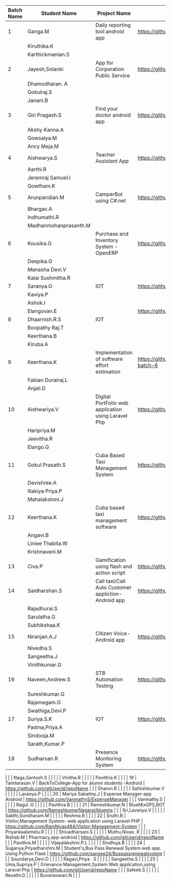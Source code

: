 
| Batch Name 	| Student Name             	| Project Name                                                  	| Repository Name                       	|
|------------	|--------------------------	|---------------------------------------------------------------	|---------------------------------------	|
| 1          	| Ganga.M                  	| Daily reporting tool android app                              	|https://github.com/karthickmanian/DailyReportingTools 	|
|            	| Kiruthika.K              	|                                                               	|                                       	|
|            	| Karthickmanian.S         	|                                                               	|                                       	|
| 2          	| Jayesh,Solanki           	| App for Corporation Public Service                         	| https://github.com/solankijayesh/CPS_App 	|
|            	| Dhamodharan. A           	|                                                               	|                                       	|
|            	| Gokulraj.S               	|                                                               	|                                       	|
|            	| Janani.B                 	|                                                               	|                                       	|
| 3          	| Giri Pragash.S           	| Find your doctor android app                                  	| https://github.com/Giripragash/FindYourDoctor 	|
|            	| Akshy Kanna.A            	|                                                               	|                                       	|
|            	| Gowsalya.M               	|                                                               	|                                       	|
|            	| Ancy Meja.M              	|                                                               	|                                       	|
| 4          	| Aishwarya.S              	| Teacher Assistant App                               	| https://github.com/adameve/Aarthi_teachersapp 	|
|            	| Aarthi.R                 	|                                                               	|                                       	|
|            	| Jeremraj Samuel.I        	|                                                               	|                                       	|
|            	| Gowtham.K                	|                                                               	|                                       	|
| 5          	| Arunpandian.M            	| CamperBot using C#.net                                        	| https://github.com/arunpandianm/CamperBot 	|
|            	| Bhargav.A                	|                                                               	|                                       	|
|            	| Indhumathi.R             	|                                                               	|                                       	|
|            	| Madhanmohanprasanth.M    	|                                                               	|                                       	|
| 6          	| Kousika.G                	| Purchase and Inventory System - OpenERP                       	| https://github.com/KousikaGanesh/Purchase_and_Inventory_System 	|
|            	| Deepika.G                	|                                                               	|                                       	|
|            	| Manasha Devi.V           	|                                                               	|                                       	|
|            	| Kalai Sushmitha.R        	|                                                               	|                                       	|
| 7          	| Saranya.G                	| IOT                                                           	| https://github.com/gitUserid/repoName 	|
|            	| Kaviya.P                 	|                                                               	|                                       	|
|            	| Ashok.I                  	|                                                               	|                                       	|
|            	| Elangovan.E              	|                                                               	| https://github.com/gitUserid/repoName 	|
| 8          	| Dhaarnish.R.S            	| IOT                                                           	|                                       	|
|            	| Boopathy Raj.T           	|                                                               	|                                       	|
|            	| Keerthana.B              	|                                                               	|                                       	|
|            	| Kiruba.A                 	|                                                               	|                                       	|
| 9          	| Keerthana.K              	| Implementation of software effort estimation                  	| https://github.com/keerthanakgisl/Software-efffort-estimation-batch-6	|
|            	| Fabian Durairaj.L        	|                                                               	|                                       	|
|            	| Anjali.D                 	|                                                               	|                                       	|
| 10         	| Aishwariya.V             	| Digital PortFolio web application using Laravel Php           	| https://github.com/gitUserid/repoName 	|
|            	| Haripriya.M              	|                                                               	|                                       	|
|            	| Jeevitha.R               	|                                                               	|                                       	|
|            	| Elango.G                 	|                                                               	|                                       	|
| 11         	| Gokul Prasath.S          	| Cuba Based Taxi Management System                                                           	| https://github.com/gitUserid/repoName 	|
|            	| Devishree.A              	|                                                               	|                                       	|
|            	| Illakiya Priya.P         	|                                                               	|                                       	|
|            	| Mahalakshmi.J            	|                                                               	|                                       	|
| 12         	| Keerthana.K              	| Cuba based taxi management software                           	| https://github.com/gitUserid/repoName 	|
|            	| Angavi.B                 	|                                                               	|                                       	|
|            	| Liniee Thabita.W         	|                                                               	|                                       	|
|            	| Krishnaveni.M            	|                                                               	|                                       	|
| 13         	| Civa.P                   	| Gamification using flash and action script                    	| https://github.com/gitUserid/repoName 	|
| 14         	| Saidharshan.S            	| Call taxi/Call Auto Customer appliction-Android app           	| https://github.com/SaiDharshan/Call-taxi 	|
|            	| Rajadhurai.S             	|                                                               	|                                       	|
|            	| Sarulatha.G              	|                                                               	|                                       	|
|            	| Subhikshaa.K             	|                                                               	|                                       	|
| 15         	| Niranjan.A.J             	| Citizen Voice-Android app                                     	| https://github.com/gitUserid/repoName 	|
|            	| Nivedha.S                	|                                                               	|                                       	|
|            	| Sangeetha.J              	|                                                               	|                                       	|
|            	| Vinithkumar.G            	|                                                               	|                                       	|
| 16         	| Naveen,Andrew.S          	| STB Automation Testing                                                           	| https://github.com/snaveenandrew/STB-Automation-Testing	|
|            	| Sureshkumar.G            	|                                                               	|                                       	|
|            	| Rajamegam.G              	|                                                               	|                                       	|
|            	| Swathiga,Devi.P          	|                                                               	|                                       	|
| 17         	| Suriya.S.K               	| IOT                                                           	| https://github.com/gitUserid/repoName 	|
|            	| Padma,Priya.A            	|                                                               	|                                       	|
|            	| Sindooja.M               	|                                                               	|                                       	|
|            	| Sarath,Kumar.P           	|                                                               	|                                       	|
| 18         	| Sudharsan.R              	| Presence Monitoring System                                            	| https://github.com/Sudharsanrajendran/PresenceMonitoringSystem
|
|            	| Naga,Santosh.S           	|                                                               	|                                       	|
|            	| Vinitha.R                	|                                                               	|                                       	|
|            	| Pavithra.K               	|                                                               	|                                       	|
| 19         	| Tamilarasan.V            	| BackToCollege-App for alumni students -Android                	| https://github.com/gitUserid/repoName 	|
|            	| Sharon.R                 	|                                                               	|                                       	|
|            	| Sathishkumar.V           	|                                                               	|                                       	|
|            	| Lavanya.P                	|                                                               	|                                       	|
| 20         	| Mariya Sabatiny.J        	| Expense Manager-app Android                                   	| https://github.com/VanmathyS/ExpenseManager 	|
|            	| Vanmathy.S               	|                                                               	|                                       	|
|            	| Ragul .G                 	|                                                               	|                                       	|
|            	| Pavithra.B               	|                                                               	|                                       	|
| 21         	| Rameshkumar.N            	| BlueMixGPS,BOT                                                	| https://github.com/RameshkumarNagaraj/bluemix 	|
|            	| Sri,Lavanya.V            	|                                                               	|                                       	|
|            	| Sakthi,Sundharam.M       	|                                                               	|                                       	|
|            	| Reshma.R                 	|                                                               	|                                       	|
| 22         	| Sruthi.B                 	| Visitor,Management System- web application using Laravel PHP  	| https://github.com/RamNivas484/Visitor-Management-System 	|
|            	| Priyankaalamelu.R        	|                                                               	|                                       	|
|            	| Shivadharsani.S          	|                                                               	|                                       	|
|            	| Muthu,Nivas .R           	|                                                               	|                                       	|
| 23         	| Rishab.M                 	| Pharmacy,app-android                                          	| https://github.com/gitUserid/repoName 	|
|            	| Pavithra.M               	|                                                               	|                                       	|
|            	| Vijayalakshmi.P.L        	|                                                               	|                                       	|
|            	| Sindhuja.B               	|                                                               	|                                       	|
| 24         	| Suganya,Priyadharshini.M 	| Student's,Bus Pass Renewal System web app. Using Python Flask 	| https://github.com/sangee24/Buspassrenewalsystem	|
|            	| Soundarya,Devi.D         	|                                                               	|                                       	|
|            	| Ragavi,Priya . S         	|                                                               	|                                       	|
|            	| Sangeetha.S              	|                                                               	|                                       	|
| 25         	| Uma,Supriya.P            	| Grievance Management,System Web application,using Laravel Php 	| https://github.com/gitUserid/repoName 	|
|            	| Safeek.S                 	|                                                               	|                                       	|
|            	| Revathi.G                	|                                                               	|                                       	|
|            	| Buvaneswari.N            	|                                                               	|                                       	|
